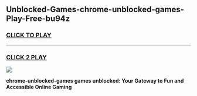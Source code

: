 
## Unblocked-Games-chrome-unblocked-games-Play-Free-bu94z
<h3>
<a href="https://premium76.site?title=chrome-unblocked-games&ref=20A">CLICK TO PLAY</a></h3>
<hr>

<h3>
<a href="https://premium76.site?title=chrome-unblocked-games&ref=20A">CLICK 2 PLAY</a>
  
</h3>

<a href="https://premium76.site?title=chrome-unblocked-games&ref=20A"><img src="https://clearcache.store/games.png"></a>


**chrome-unblocked-games games unblocked: Your Gateway to Fun and Accessible Online Gaming**
